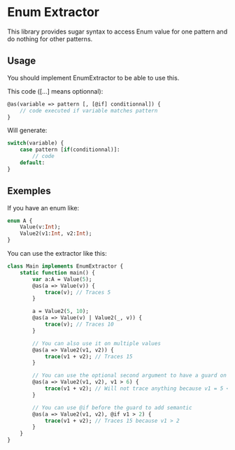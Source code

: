 # Enum Extractor
This library provides sugar syntax to access Enum value for one pattern and do nothing for other patterns.

## Usage
You should implement EnumExtractor to be able to use this.

This code ([...] means optionnal):
```haxe
@as(variable => pattern [, [@if] conditionnal]) {
	// code executed if variable matches pattern
}
```
Will generate:
```haxe 
switch(variable) {
	case pattern [if(conditionnal)]:
		// code
	default:
}
```

## Exemples
If you have an enum like:
```haxe
enum A {
    Value(v:Int);
    Value2(v1:Int, v2:Int);
}
```

You can use the extractor like this:
```haxe
class Main implements EnumExtractor {
    static function main() {
		var a:A = Value(5);
		@as(a => Value(v)) {
			trace(v); // Traces 5
		}

		a = Value2(5, 10);
		@as(a => Value(v) | Value2(_, v)) {
			trace(v); // Traces 10
		}

		// You can also use it on multiple values
		@as(a => Value2(v1, v2)) {
			trace(v1 + v2); // Traces 15
		}

		// You can use the optional second argument to have a guard on it
		@as(a => Value2(v1, v2), v1 > 6) {
			trace(v1 + v2); // Will not trace anything because v1 = 5 <= 6
		}

		// You can use @if before the guard to add semantic
		@as(a => Value2(v1, v2), @if v1 > 2) {
			trace(v1 + v2); // Traces 15 because v1 > 2
		}
	}
}
```